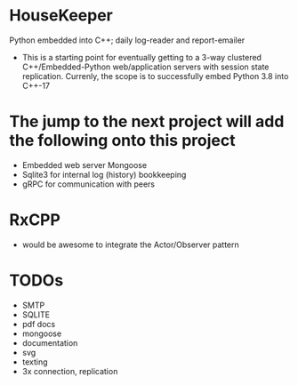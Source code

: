# HouseKeeper
Python embedded into C++; daily log-reader and report-emailer

- This is a starting point for eventually getting to a 3-way clustered C++/Embedded-Python 
web/application servers with session state replication.  Currenly, the scope is to 
successfully embed Python 3.8 into C++-17

# The jump to the next project will add the following onto this project

- Embedded web server Mongoose
- Sqlite3 for internal log (history) bookkeeping
- gRPC for communication with peers

# RxCPP
-  would be awesome to integrate the Actor/Observer pattern

# TODOs
- SMTP
- SQLITE
- pdf docs
- mongoose
- documentation
- svg
- texting
- 3x connection, replication
